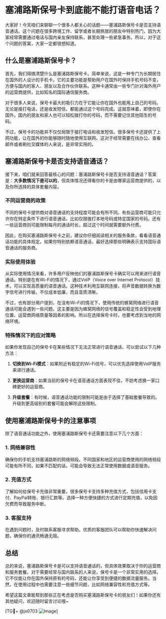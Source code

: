 # 塞浦路斯保号卡到底能不能打语音电话？

大家好！今天咱们来聊聊一个很多人都关心的话题——塞浦路斯保号卡是否支持语音通话。这个问题在很多跨境工作、留学或者长期旅居的朋友中特别热门，因为大家经常需要通过电话与国内亲友保持联系，甚至处理一些紧急事务。所以，对于这个问题的答案，大家一定都很想知道。

## 什么是塞浦路斯保号卡？

首先，我们得搞清楚什么是塞浦路斯保号卡。简单来说，这是一种专门为长期居住在国外的人设计的手机卡。它的主要功能是帮助用户在国外时保持手机号码不变，方便与国内的家人、朋友以及合作伙伴联系。这种卡通常由一些专门针对海外用户的运营商提供，比如知名的国际通信服务商。

对于很多人来说，保号卡最大的吸引力在于它能让你在国外也能用上自己的号码。无论是接打电话，还是收发短信，都能通过这个号码完成。这就意味着，即使你在国外，国内的朋友和家人也可以轻松拨打你的号码，而不需要记住其他陌生的号码。

不过，保号卡的功能并不仅仅局限于接打电话和收发短信。很多保号卡还提供了上网功能，让在国外的你能够随时随地使用互联网。这对于经常需要在线办公、查看邮件或者刷社交媒体的人来说，是非常实用的。

## 塞浦路斯保号卡是否支持语音通话？

接下来，咱们就来回答最核心的问题：塞浦路斯保号卡是否支持语音通话？答案是：**大多数情况下是可以的**，但具体情况还得看你的卡是由哪家运营商提供的，以及你所选择的具体套餐内容。

### 不同运营商的政策

不同的保号卡提供商对语音通话的支持程度可能会有所不同。有些运营商可能只允许你在特定条件下进行语音通话，比如仅限拨打本地号码或特定国家的号码。还有一些运营商则可能限制每月的通话时长，超过这个时间就需要额外付费。

因此，在购买塞浦路斯保号卡之前，建议你仔细阅读相关的服务条款，看看语音通话功能的具体规定。如果你特别依赖语音通话，最好选择那些明确表示支持国际语音通话的服务商。

### 实际使用体验

从实际使用情况来看，许多用户反映他们的塞浦路斯保号卡确实可以用来进行语音通话。特别是在有Wi-Fi的情况下，通过VoIP（Voice over Internet Protocol）技术，可以实现高质量的语音通话。这种技术利用互联网连接，将声音数据转换为数字信号进行传输，不仅成本低廉，而且音质清晰。

不过，也有部分用户提到，在没有Wi-Fi的情况下，使用传统的蜂窝网络进行语音通话可能会遇到一些问题。这主要是因为蜂窝网络的信号覆盖和稳定性会受到地理位置、运营商网络质量等因素的影响。所以在选择保号卡时，也要考虑到当地的网络环境。

### 特殊情况下的应对策略

如果你发现自己的保号卡在某些情况下无法正常进行语音通话，可以尝试以下几种方法：

1. **切换到Wi-Fi模式**：如果附近有稳定的Wi-Fi信号，可以优先选择使用VoIP服务来进行通话。
   
2. **更换运营商**：如果当前的保号卡在语音通话方面表现不佳，不妨考虑换一家口碑更好的运营商。

3. **升级套餐**：有时候，语音通话功能的限制可能是由于选择了基础套餐导致的。升级到更高级别的套餐可能会解除这些限制。

## 使用塞浦路斯保号卡的注意事项

除了语音通话功能之外，使用塞浦路斯保号卡还需要注意以下几个方面：

### 1. 网络兼容性

确保你的手机支持塞浦路斯的网络频段。不同国家和地区的运营商使用的网络频段可能有所不同，如果不匹配的话，可能会导致无法正常使用数据或语音服务。

### 2. 充值方式

了解如何给保号卡充值非常重要。很多保号卡支持多种充值方式，包括信用卡支付、PayPal转账、银行汇款等。选择一种方便快捷的方式进行定期充值，以免因欠费而导致服务中断。

### 3. 客服支持

在遇到问题时，及时联系客服寻求帮助。优质的客服团队可以帮助你快速解决问题，确保你的通讯畅通无阻。

## 总结

总的来说，塞浦路斯保号卡是可以支持语音通话的，但具体效果取决于你的运营商和服务套餐。对于需要经常与国内联系的人来说，保号卡是一个非常实用的选择。它不仅能让你在国外保持原有的号码，还能让你享受到便捷的数据流量服务。当然，在使用过程中也需要注意一些细节问题，比如网络兼容性和充值方式等。

希望这篇文章能帮到那些正在考虑是否购买塞浦路斯保号卡的朋友们！如果你还有其他疑问，欢迎随时留言讨论哦~

[TG💪+ @jx0703 ![Image](https://github.com/user-attachments/assets/dbca1d08-cadb-493c-b0ec-ad6f7a83f270)]